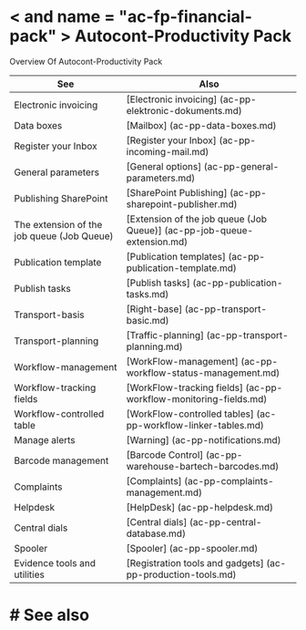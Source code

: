 ﻿---
Title: "Productivity Extension"
Author: Autocont
Ms. custom: on
Ms date: 02/26/2018
reviewer: Ms.
Ms. suite:
Ms. _pltfrm tgt:
Ms. topic: article
MS Sales: dynamics-nav-2018
Ms. translationtype: Human Translation
Ms. sourcegitcommit: 
Ms. openlocfilehash: 
Ms. contentlocale: cs-cz
Ms. lasthandoff: 02/26/2018

---

# < and name = "ac-fp-financial-pack" > </a> Autocont-Productivity Pack

Overview Of Autocont-Productivity Pack

| See | Also |
|------------------------------------|--------------------------------------------------------------------|
| Electronic invoicing | [Electronic invoicing] (ac-pp-elektronic-dokuments.md) |
| Data boxes | [Mailbox] (ac-pp-data-boxes.md) |
| Register your Inbox | [Register your Inbox] (ac-pp-incoming-mail.md) |
| General parameters | [General options] (ac-pp-general-parameters.md) |
| Publishing SharePoint | [SharePoint Publishing] (ac-pp-sharepoint-publisher.md) |
| The extension of the job queue (Job Queue) | [Extension of the job queue (Job Queue)] (ac-pp-job-queue-extension.md) |
| Publication template | [Publication templates] (ac-pp-publication-template.md) |
| Publish tasks | [Publish tasks] (ac-pp-publication-tasks.md) |
| Transport-basis | [Right-base] (ac-pp-transport-basic.md) |
| Transport-planning | [Traffic-planning] (ac-pp-transport-planning.md) |
| Workflow-management | [WorkFlow-management] (ac-pp-workflow-status-management.md) |
| Workflow-tracking fields | [WorkFlow-tracking fields] (ac-pp-workflow-monitoring-fields.md) |
| Workflow-controlled table | [WorkFlow-controlled tables] (ac-pp-workflow-linker-tables.md) |
| Manage alerts | [Warning] (ac-pp-notifications.md) |
| Barcode management | [Barcode Control] (ac-pp-warehouse-bartech-barcodes.md) |
| Complaints | [Complaints] (ac-pp-complaints-management.md) |
| Helpdesk | [HelpDesk] (ac-pp-helpdesk.md) |
| Central dials | [Central dials] (ac-pp-central-database.md) |
| Spooler | [Spooler] (ac-pp-spooler.md) |
| Evidence tools and utilities | [Registration tools and gadgets] (ac-pp-production-tools.md) |



# # See also

